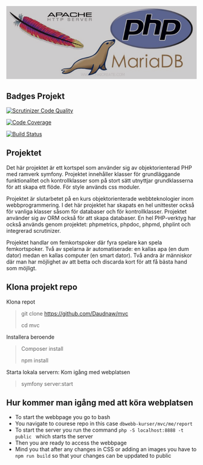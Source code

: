 ![MVC Image](public/img/mvc.png)

## Badges Projekt
[![Scrutinizer Code Quality](https://scrutinizer-ci.com/g/Daudnaw/mvc/badges/quality-score.png?b=master)](https://scrutinizer-ci.com/g/Daudnaw/mvc/?branch=master)

[![Code Coverage](https://scrutinizer-ci.com/g/Daudnaw/mvc/badges/coverage.png?b=master)](https://scrutinizer-ci.com/g/Daudnaw/mvc/?branch=master)

[![Build Status](https://scrutinizer-ci.com/g/Daudnaw/mvc/badges/build.png?b=master)](https://scrutinizer-ci.com/g/Daudnaw/mvc/build-status/master)

## Projektet 

Det här projektet är ett kortspel som använder sig av objektorienterad PHP med ramverk symfony. Projektet innehåller klasser för grundläggande funktionalitet och kontrollklasser som på stort sätt utnyttjar grundklasserna för att skapa ett flöde. För style används css moduler.

Projektet är slutarbetet på en kurs objektorienterade webbteknologier inom webbprogrammering. I det här projektet har skapats en hel unittester också för vanliga klasser såsom för databaser och för kontrollklasser. Projektet använder sig av ORM också för att skapa databaser. En hel PHP-verktyg har också används genom projektet: phpmetrics, phpdoc, phpmd, phplint och integrerad scrutinizer. 

Projektet handlar om femkortspoker där fyra spelare kan spela femkortspoker. Två av spelarna är automatiserade: en kallas apa (en dum dator) medan en kallas computer (en smart dator). Två andra är människor där man har möjlighet av att betta och discarda kort för att få bästa hand som möjligt. 

## Klona projekt repo

Klona repot
>git clone https://github.com/Daudnaw/mvc
>
>cd mvc

Installera beroende
>Composer install
>
>npm install

Starta lokala servern: Kom igång med webplatsen
>symfony server:start


## Hur kommer man igång med att köra webplatsen
- To start the webbpage you go to bash
- You navigate to courese repo in this case `dbwebb-kurser/mvc/me/report`
- To start the server you run the command ` php -S localhost:8888 -t public  ` which starts the server
- Then you are ready to access the webbpage
- Mind you that after any changes in CSS or adding an images you have to `npm run build` so that your changes can be uppdated to public

